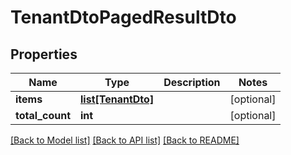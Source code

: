 # TenantDtoPagedResultDto


## Properties
Name | Type | Description | Notes
------------ | ------------- | ------------- | -------------
**items** | [**list[TenantDto]**](TenantDto.md) |  | [optional] 
**total_count** | **int** |  | [optional] 

[[Back to Model list]](../README.md#documentation-for-models) [[Back to API list]](../README.md#documentation-for-api-endpoints) [[Back to README]](../README.md)



